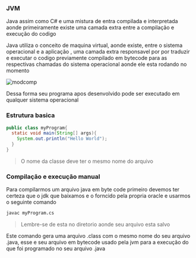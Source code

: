### JVM

Java assim como C# e uma mistura de entra compilada e interpretada aonde primeiramente existe uma camada extra entre a compilação e execução do codigo

Java utiliza o conceito de maquina virtual, aonde existe, entre o sistema operacional e a aplicação , uma camada extra responsavel por por traduzir e executar o codigo previamente compilado em bytecode  para as respectivas chamadas do sistema operacional aonde ele esta rodando  no momento 

![modcomp](https://github.com/carloskauan/Notes/assets/89313841/270da8b3-877b-42fb-adc0-34cb01a5ca05)


Dessa forma seu programa apos desenvolvido pode ser executado em qualquer sistema operacional

### Estrutura basica

~~~java
public class myProgram{
  static void main(String[] args){
    System.out.println("Hello World");
  }
}
~~~

> O nome da classe deve ter o mesmo nome do arquivo

### Compilação e execução manual

Para compilarmos um arquivo java em byte code primeiro devemos ter certeza que o jdk que baixamos e o forncido pela propria oracle e usarmos o seguinte comando

~~~sh
javac myProgram.cs
~~~
> Lembre-se de esta no diretorio aonde seu arquivo esta salvo

Este comando gera uma arquivo .class com o mesmo nome do seu arquivo .java, esse e seu arquivo em bytecode usado pela jvm para a execução do que foi programado no seu arquivo .java
